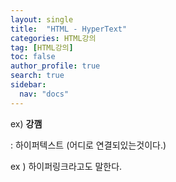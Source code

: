 ```yaml
---
layout: single
title:  "HTML - HyperText"
categories: HTML강의
tag: [HTML강의]
toc: false
author_profile: true
search: true
sidebar:
  nav: "docs"
---
```


 
 ex) <b><a>강깸</a></b>

 <a></a> : 하이퍼텍스트 (어디로 연결되있는것이다.)

 ex ) <a herf = "http://www.naver.com"></a>   하이퍼링크라고도 말한다.
 
